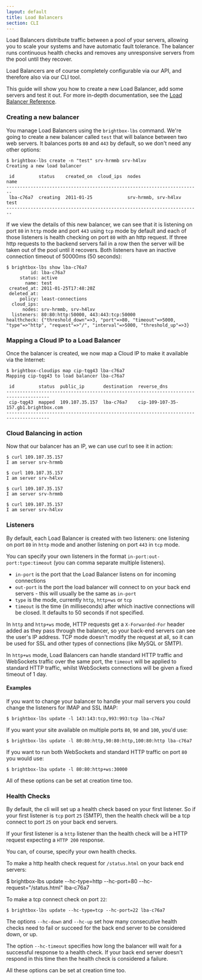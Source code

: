 ```yaml
---
layout: default
title: Load Balancers
section: CLI
---
```


Load Balancers distribute traffic between a pool of your servers,
allowing you to scale your systems and have automatic fault
tolerance. The balancer runs continuous health checks and removes any
unresponsive servers from the pool until they recover.

Load Balancers are of course completely configurable via our API, and
therefore also via our CLI tool.

This guide will show you how to create a new Load Balancer, add some
servers and test it out. For more in-depth documentation, see the 
[Load Balancer Reference](/reference/load-balancers).

### Creating a new balancer

You manage Load Balancers using the `brightbox-lbs` command. We're
going to create a new balancer called `test` that will balance between
two web servers. It balances ports `80` and `443` by default, so we
don't need any other options:

    $ brightbox-lbs create -n "test" srv-hrmmb srv-h4lxv
    Creating a new load balancer
    
     id         status    created_on  cloud_ips  nodes                 name
    ------------------------------------------------------------------------
     lba-c76a7  creating  2011-01-25             srv-hrmmb, srv-h4lxv  test
    ------------------------------------------------------------------------

If we view the details of this new balancer, we can see that it is
listening on port `80` in `http` mode and port `443` using `tcp` mode
by default and each of those listeners is health checking on port `80`
with an http request.  If three http requests to the backend servers
fail in a row then the server will be taken out of the pool until it
recovers. Both listeners have an inactive connection timeout of 50000ms
(50 seconds):

    $ brightbox-lbs show lba-c76a7
             id: lba-c76a7
         status: active
           name: test
     created_at: 2011-01-25T17:48:20Z
     deleted_at: 
         policy: least-connections
      cloud_ips: 
          nodes: srv-hrmmb, srv-h4lxv
      listeners: 80:80:http:50000, 443:443:tcp:50000
    healthcheck: {"threshold_down"=>3, "port"=>80, "timeout"=>5000, "type"=>"http", "request"=>"/", "interval"=>5000, "threshold_up"=>3}

### Mapping a Cloud IP to a Load Balancer

Once the balancer is created, we now map a Cloud IP to make it
available via the Internet:

    $ brightbox-cloudips map cip-tqg43 lba-c76a7
    Mapping cip-tqg43 to load balancer lba-c76a7
    
     id         status  public_ip       destination  reverse_dns                         
    --------------------------------------------------------------------------------------
     cip-tqg43  mapped  109.107.35.157  lba-c76a7    cip-109-107-35-157.gb1.brightbox.com
    --------------------------------------------------------------------------------------

### Cloud Balancing in action

Now that our balancer has an IP, we can use curl to see it in action:

    $ curl 109.107.35.157
    I am server srv-hrmmb
    
    $ curl 109.107.35.157
    I am server srv-h4lxv
    
    $ curl 109.107.35.157
    I am server srv-hrmmb
    
    $ curl 109.107.35.157
    I am server srv-h4lxv

### Listeners

By default, each Load Balancer is created with two listeners: one listening on
port `80` in `http` mode and another listening on port `443` in `tcp` mode.

You can specify your own listeners in the format
`in-port:out-port:type:timeout` (you can comma separate multiple listeners).

* `in-port` is the port that the Load Balancer listens on for incoming
  connections
* `out-port` is the port the load balancer will connect to on your back end
  servers - this will usually be the same as `in-port`
* `type` is the mode, currently `http`, `http+ws` or `tcp`
* `timeout` is the time (in milliseconds) after which inactive
  connections will be closed. It defaults to 50 seconds if not
  specified.

In `http` and `http+ws` mode, HTTP requests get a `X-Forwarded-For` header
added as they pass through the balancer, so your back-end servers can see the
user's IP address. TCP mode doesn't modify the request at all, so it can
be used for SSL and other types of connections (like MySQL or SMTP).

In `http+ws` mode, Load Balancers can handle standard HTTP traffic and
WebSockets traffic over the same port, the `timeout` will be applied to
standard HTTP traffic, whilst WebSockets connections will be given a fixed
timeout of 1 day.

#### Examples

If you want to change your balancer to handle your mail servers you could
change the listeners for IMAP and SSL IMAP:

    $ brightbox-lbs update -l 143:143:tcp,993:993:tcp lba-c76a7

If you want your site available on multiple ports `80`, `90` and `100`,
you'd use:

    $ brightbox-lbs update -l 80:80:http,90:80:http,100:80:http lba-c76a7

If you want to run both WebSockets and standard HTTP traffic on port `80` you
would use:

    $ brightbox-lba update -l 80:80:http+ws:30000

All of these options can be set at creation time too.

### Health Checks

By default, the cli will set up a health check based on your first
listener. So if your first listener is `tcp` port `25` (SMTP), then the
health check will be a tcp connect to port `25` on your back end
servers.

If your first listener is a `http` listener than the health check will
be a HTTP request expecting a `HTTP 200` response.

You can, of course, specify your own health checks.

To make a http health check request for `/status.html` on your back
end servers:

$ brightbox-lbs update --hc-type=http --hc-port=80 --hc-request="/status.html" lba-c76a7

To make a tcp connect check on port `22`:

    $ brightbox-lbs update --hc-type=tcp --hc-port=22 lba-c76a7

The options `--hc-down` and `--hc-up` set how many consecutive health
checks need to fail or succeed for the back end server to be
considered down, or up.

The option `--hc-timeout` specifies how long the balancer will wait
for a successful response to a health check. If your back end server
doesn't respond in this time then the health check is considered a
failure.

All these options can be set at creation time too.
